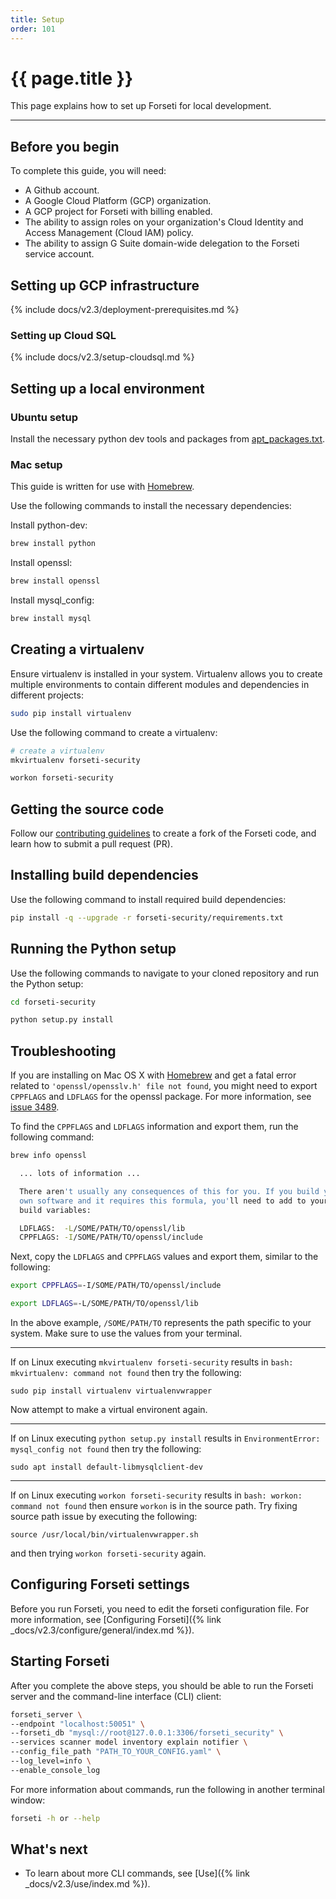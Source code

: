 ```yaml
---
title: Setup
order: 101
---
```

#  {{ page.title }}

This page explains how to set up Forseti for local development.

---

## Before you begin

To complete this guide, you will need:

* A Github account.
* A Google Cloud Platform (GCP) organization.
* A GCP project for Forseti with billing enabled.
* The ability to assign roles on your organization's Cloud Identity
  and Access Management (Cloud IAM) policy.
* The ability to assign G Suite domain-wide delegation to the Forseti service account.

## Setting up GCP infrastructure

{% include docs/v2.3/deployment-prerequisites.md %}

### Setting up Cloud SQL

{% include docs/v2.3/setup-cloudsql.md %}

## Setting up a local environment

### Ubuntu setup

Install the necessary python dev tools and packages from
[apt_packages.txt](https://github.com/GoogleCloudPlatform/forseti-security/blob/stable/install/dependencies/apt_packages.txt).

### Mac setup

This guide is written for use with [Homebrew](https://brew.sh).

Use the following commands to install the necessary dependencies:

Install python-dev:

  ```bash
  brew install python
  ```

Install openssl:

  ```bash
  brew install openssl
  ```

Install mysql_config:

  ```bash
  brew install mysql
  ```

## Creating a virtualenv

Ensure virtualenv is installed in your system. Virtualenv allows you to
create multiple environments to contain different modules and dependencies
in different projects:

  ```bash
  sudo pip install virtualenv
  ```

Use the following command to create a virtualenv:

  ```bash
  # create a virtualenv
  mkvirtualenv forseti-security

  workon forseti-security
  ```

## Getting the source code

Follow our
[contributing guidelines](https://github.com/GoogleCloudPlatform/forseti-security/blob/stable/.github/CONTRIBUTING.md)
to create a fork of the Forseti code, and learn how to submit a pull request (PR).

## Installing build dependencies

Use the following command to install required build dependencies:

  ```bash
  pip install -q --upgrade -r forseti-security/requirements.txt
  ```

## Running the Python setup

Use the following commands to navigate to your cloned repository and run the Python setup:

  ```bash
  cd forseti-security

  python setup.py install
  ```

## Troubleshooting

If you are installing on Mac OS X with [Homebrew](https://brew.sh/) and get
a fatal error related to `'openssl/opensslv.h' file not found`, you might need to
export `CPPFLAGS` and `LDFLAGS` for the openssl package. For more information,
see [issue 3489](https://github.com/pyca/cryptography/issues/3489).

To find the `CPPFLAGS` and `LDFLAGS` information and export them, run the
following command:

  ```bash
  brew info openssl

    ... lots of information ...

    There aren't usually any consequences of this for you. If you build your
    own software and it requires this formula, you'll need to add to your
    build variables:

    LDFLAGS:  -L/SOME/PATH/TO/openssl/lib
    CPPFLAGS: -I/SOME/PATH/TO/openssl/include
  ```

Next, copy the `LDFLAGS` and `CPPFLAGS` values and export them, similar to the
following:

  ```bash
  export CPPFLAGS=-I/SOME/PATH/TO/openssl/include

  export LDFLAGS=-L/SOME/PATH/TO/openssl/lib
  ```

In the above example, `/SOME/PATH/TO` represents the path specific to your
system. Make sure to use the values from your terminal.

------------------

If on Linux executing ``mkvirtualenv forseti-security`` results in
``bash: mkvirtualenv: command not found`` then try the following:

``sudo pip install virtualenv virtualenvwrapper``

Now attempt to make a virtual environent again.

------------------

If on Linux executing ``python setup.py install``
results in ``EnvironmentError: mysql_config not found`` then
try the following:

``sudo apt install default-libmysqlclient-dev``

------------------

If on Linux executing ``workon forseti-security``
results in ``bash: workon: command not found`` then
ensure ``workon`` is in the source path. Try fixing
source path issue by executing the following:

``source /usr/local/bin/virtualenvwrapper.sh``

and then trying ``workon forseti-security`` again.

## Configuring Forseti settings

Before you run Forseti, you need to edit the forseti configuration file.
For more information, see [Configuring Forseti]({% link _docs/v2.3/configure/general/index.md %}).

## Starting Forseti

After you complete the above steps, you should be able to run the Forseti
server and the command-line interface (CLI) client:

  ```bash
  forseti_server \
  --endpoint "localhost:50051" \
  --forseti_db "mysql://root@127.0.0.1:3306/forseti_security" \
  --services scanner model inventory explain notifier \
  --config_file_path "PATH_TO_YOUR_CONFIG.yaml" \
  --log_level=info \
  --enable_console_log
  ```

For more information about commands, run the following in
another terminal window:

  ```bash
  forseti -h or --help
  ```

## What's next

* To learn about more CLI commands, see [Use]({% link _docs/v2.3/use/index.md %}).
